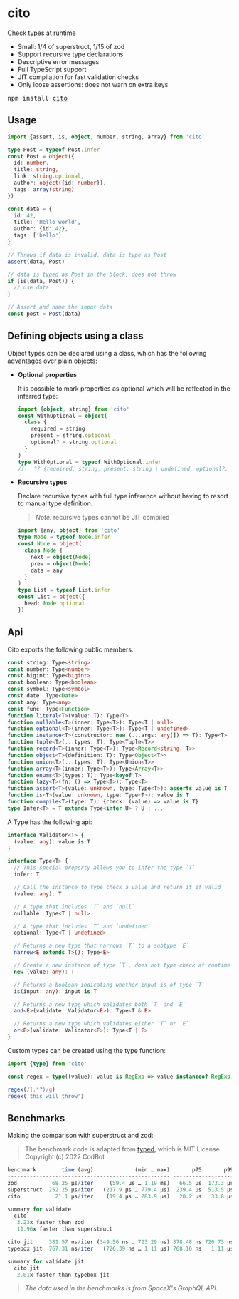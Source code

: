 # cito

Check types at runtime

- Small: 1/4 of superstruct, 1/15 of zod
- Support recursive type declarations
- Descriptive error messages
- Full TypeScript support
- JIT compilation for fast validation checks
- Only loose assertions: does not warn on extra keys

<pre>npm install <a href="https://www.npmjs.com/package/cito">cito</a></pre>

## Usage

```ts
import {assert, is, object, number, string, array} from 'cito'

type Post = typeof Post.infer
const Post = object({
  id: number,
  title: string,
  link: string.optional,
  author: object({id: number}),
  tags: array(string)
})

const data = {
  id: 42,
  title: 'Hello world',
  author: {id: 42},
  tags: ['hello']
}

// Throws if data is invalid, data is type as Post
assert(data, Post)

// data is typed as Post in the block, does not throw
if (is(data, Post)) {
  // use data
}

// Assert and name the input data
const post = Post(data)
```

## Defining objects using a class

Object types can be declared using a class, which has the following advantages
over plain objects:

- **Optional properties**

  It is possible to mark properties as optional which will be reflected in the
  inferred type:

  ```ts
  import {object, string} from 'cito'
  const WithOptional = object(
    class {
      required = string
      present = string.optional
      optional? = string.optional
    }
  )
  type WithOptional = typeof WithOptional.infer
  //   ^? {required: string, present: string | undefined, optional?: string | undefined}
  ```

- **Recursive types**

  Declare recursive types with full type inference without having to resort to
  manual type definition.

  > _Note:_ recursive types cannot be JIT compiled

  ```ts
  import {any, object} from 'cito'
  type Node = typeof Node.infer
  const Node = object(
    class Node {
      next = object(Node)
      prev = object(Node)
      data = any
    }
  )
  type List = typeof List.infer
  const List = object({
    head: Node.optional
  })
  ```

## Api

Cito exports the following public members.

```ts
const string: Type<string>
const number: Type<number>
const bigint: Type<bigint>
const boolean: Type<boolean>
const symbol: Type<symbol>
const date: Type<Date>
const any: Type<any>
const func: Type<Function>
function literal<T>(value: T): Type<T>
function nullable<T>(inner: Type<T>): Type<T | null>
function optional<T>(inner: Type<T>): Type<T | undefined>
function instance<T>(constructor: new (...args: any[]) => T): Type<T>
function tuple<T>(...types: T): Type<Tuple<T>>
function record<T>(inner: Type<T>): Type<Record<string, T>>
function object<T>(definition: T): Type<Object<T>>
function union<T>(...types: T): Type<Union<T>>
function array<T>(inner: Type<T>): Type<Array<T>>
function enums<T>(types: T): Type<keyof T>
function lazy<T>(fn: () => Type<T>): Type<T>
function assert<T>(value: unknown, type: Type<T>): asserts value is T
function is<T>(value: unknown, type: Type<T>): value is T
function compile<T>(type: T): {check: (value) => value is T}
type Infer<T> = T extends Type<infer U> ? U : ...
```

A Type has the following api:

```ts
interface Validator<T> {
  (value: any): value is T
}

interface Type<T> {
  // This special property allows you to infer the type `T`
  infer: T

  // Call the instance to type check a value and return it if valid
  (value: any): T

  // A type that includes `T` and `null`
  nullable: Type<T | null>

  // A type that includes `T` and `undefined`
  optional: Type<T | undefined>

  // Returns a new type that narrows `T` to a subtype `E`
  narrow<E extends T>(): Type<E>

  // Create a new instance of type `T`, does not type check at runtime
  new (value: any): T

  // Returns a boolean indicating whether input is of type `T`
  is(input: any): input is T

  // Returns a new type which validates both `T` and `E`
  and<E>(validate: Validator<E>): Type<T & E>

  // Returns a new type which validates either `T` or `E`
  or<E>(validate: Validator<E>): Type<T | E>
}
```

Custom types can be created using the type function:

```ts
import {type} from 'cito'

const regex = type((value): value is RegExp => value instanceof RegExp)

regex(/(.*?)/g)
regex('this will throw')
```

## Benchmarks

Making the comparison with superstruct and zod:

> The benchmark code is adapted from [typed](https://github.com/brielov/typed/tree/master/benchmark), which is MIT License Copyright (c) 2022 CodBot

```ts
benchmark        time (avg)             (min … max)       p75       p99      p995
--------------------------------------------------- -----------------------------
zod           68.25 µs/iter     (59.4 µs … 1.19 ms)   66.5 µs  173.3 µs  203.6 µs
superstruct  252.25 µs/iter   (217.9 µs … 779.4 µs)  239.4 µs  513.5 µs  548.3 µs
cito           21.1 µs/iter    (19.4 µs … 283.9 µs)   20.2 µs   33.8 µs   44.3 µs

summary for validate
  cito
   3.23x faster than zod
   11.96x faster than superstruct

cito jit     381.57 ns/iter (349.56 ns … 723.29 ns) 378.48 ns 720.73 ns 723.29 ns
typebox jit  767.31 ns/iter   (726.39 ns … 1.11 µs) 768.16 ns   1.11 µs   1.11 µs

summary for validate jit
  cito jit
   2.01x faster than typebox jit
```

> _The data used in the benchmarks is from SpaceX's GraphQL API._
